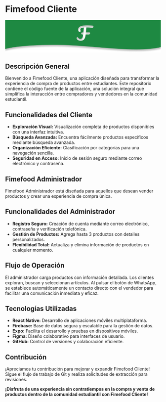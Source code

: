# Fimefood Cliente

![Fimefood Logo](assets/Top-set.png)

## Descripción General

Bienvenido a Fimefood Cliente, una aplicación diseñada para transformar la experiencia de compra de productos entre estudiantes. Este repositorio contiene el código fuente de la aplicación, una solución integral que simplifica la interacción entre compradores y vendedores en la comunidad estudiantil.

## Funcionalidades del Cliente

- **Exploración Visual:** Visualización completa de productos disponibles con una interfaz intuitiva.
- **Búsqueda Avanzada:** Encuentra fácilmente productos específicos mediante búsqueda avanzada.
- **Organización Eficiente:** Clasificación por categorías para una navegación sencilla.
- **Seguridad en Acceso:** Inicio de sesión seguro mediante correo electrónico y contraseña.

## Fimefood Administrador

Fimefood Administrador está diseñada para aquellos que desean vender productos y crear una experiencia de compra única.

## Funcionalidades del Administrador

- **Registro Seguro:** Creación de cuenta mediante correo electrónico, contraseña y verificación telefónica.
- **Gestión de Productos:** Agrega hasta 3 productos con detalles personalizados.
- **Flexibilidad Total:** Actualiza y elimina información de productos en cualquier momento.

## Flujo de Operación

El administrador carga productos con información detallada. Los clientes exploran, buscan y seleccionan artículos. Al pulsar el botón de WhatsApp, se establece automáticamente un contacto directo con el vendedor para facilitar una comunicación inmediata y eficaz.

## Tecnologías Utilizadas

- **React Native:** Desarrollo de aplicaciones móviles multiplataforma.
- **Firebase:** Base de datos segura y escalable para la gestión de datos.
- **Expo:** Facilita el desarrollo y pruebas en dispositivos móviles.
- **Figma:** Diseño colaborativo para interfaces de usuario.
- **GitHub:** Control de versiones y colaboración eficiente.

## Contribución

¡Apreciamos tu contribución para mejorar y expandir Fimefood Cliente! Sigue el flujo de trabajo de Git y realiza solicitudes de extracción para revisiones.

**¡Disfruta de una experiencia sin contratiempos en la compra y venta de productos dentro de la comunidad estudiantil con Fimefood Cliente!**
